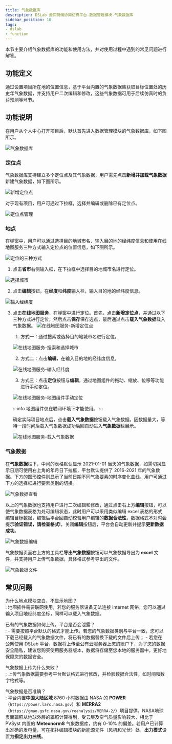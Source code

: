 ```yaml
---
title: 气象数据库
description: DSLab 源网荷储协同仿真平台-数据管理模块-气象数据库
sidebar_position: 10
tags:
- dslab
- function
---
```


本节主要介绍气象数据库的功能和使用方法，并对使用过程中遇到的常见问题进行解答。

## 功能定义

通过设置项目所在地的位置信息，基于平台内置的气象数据集获取目标位置处的历史年气象数据，并支持用户二次编辑和修改，这些气象数据可用于后续仿真时的负荷预测等环节。

## 功能说明

在用户从个人中心打开项目后，默认首先进入数据管理模块的气象数据库，如下图所示。

![气象数据库](./enter.png "气象数据库")

### 定位点

气象数据库支持建立多个定位点及其气象数据，用户需先点击**新增并加载气象数据**新建气象数据，如下图所示。

![新增定位点](./point_new.png "新增定位点")

对于现有项目，用户可通过下拉框，选择并编辑或删除已有定位点。

![定位点管理](./point_manage.png "定位点管理")

### 地点

在弹窗中，用户可以通过选择目的地城市名、输入目的地的经纬度信息和使用在线地图服务三种方式输入定位点的位置信息，如下图所示。

![定位的三种方式](./locatemethods.png "定位的三种方式")

1. 点击**省市**右侧输入框，在下拉框中选择目的地城市名进行定位。

![选择城市](./locate_city.png "选择城市")

2. 点击**编辑**按钮，在**经度**和**纬度**输入栏，输入目的地的经纬度信息。

![输入经纬度](./locate_longlat.png "输入经纬度")

3. 点击**在线地图服务**，在弹窗中进行定位。首先，点击**新增定位点**，并通过以下三种方式进行定位，然后点击**保存**保存选点，最后通过点击**载入气象数据**载入气象数据。
![在线地图服务-新增定位点](./locate_online_new.png "在线地图服务-新增定位点")

   1. 方式一：通过搜索或选择目的地城市名进行定位。

   ![在线地图服务-搜索和选择城市](./locate_online_method1.png "在线地图服务-搜索和选择城市")

   2. 方式二：点击**编辑**，在输入目的地的经纬度信息。

   ![在线地图服务-输入经纬度](./locate_online_method2.png "在线地图服务-输入经纬度")

   3. 方式三：点击**定位**按钮与**编辑**，通过地图组件的拖动、缩放、位移等功能进行手动定位。
      
   ![在线地图服务-地图组件手动定位](./locate_online_method3.png "在线地图服务-地图组件手动定位")

    :::info
    地图组件仅在联网环境下才能使用。
    :::

    确定实际项目地点后，点击**载入气象数据**按钮载入气象数据。因数据量大，等待一段时间后载入气象数据成功后回自动进入**气象数据**栏展示。
    
    ![在线地图服务-载入气象数据](./locate_online_load.png "在线地图服务-载入气象数据")

### 气象数据

在**气象数据**栏下，中间的表格默认显示 2021-01-01 当天的气象数据，如需切换显示日期可使用右上角的年月日下拉框，平台默认提供了 2016-2021 年的气象数据。下方的图形控件则显示了当前日期不同气象要素的时序变化曲线，用户可通过下方的选择框进行要素类别的切换。

![气象数据查看](./data_view.png "气象数据查看")

以上的气象数据也支持用户进行二次编辑和修改，通过点击右上方**编辑**按钮，可以使气象数据表格为处可编辑状态，此时用户可以采用类似编辑 excel 表格的形式编辑目标数据，编辑后平台回自动校验用户编辑的**数据合法性**，数据格式不对时会提示**验证错误，请检查格式!**，关闭**编辑**按钮后，平台会自动更新并提示**更新数据成功**。

![气象数据编辑](./edit.png "气象数据编辑")

气象数据页面右上方的工具栏**导出气象数据**按钮可以气象数据导出为 **excel** 文件，并支持用户上传气象数据，具体格式参考导出的文件。

![气象数据文件](./file.png "气象数据文件")

## 常见问题

为什么地点模块空白，不显示地图？  
:   地图插件需要联网使用，若您的服务器设备无法连接 Internet 网络，您可以通过输入项目地经纬度坐标，同样可以载入气象数据。

已有的气象数据如何上传，平台是否会泄露？  
:   - 需要按照平台默认的格式才能上传。若您的气象数据类别与平台一致，您可以下载已经载入的气象数据文件，将已有的数据替换下载的文件后上传；
    - 若您在公网使用 DSLab 平台，数据将上传至公有云服务器上您的账户下，为了您的数据安全隐私，建议您购买使用服务器版本，数据将存储至您本地的服务器中，更好地保障您的数据安全。

气象数据上传为什么失败？  
:   上传气象数据需要参考平台默认格式进行修改，并检验数据合法性，如时间和数字格式等。
   
气象数据是否准确？  
:   平台内置**中国大陆区域** 8760 小时数据由 NASA 的 **POWER**（`https://power.larc.nasa.gov`）和 **MERRA2**（`https://gmao.gsfc.nasa.gov/reanalysis/MERRA-2/`）项目提供，NASA地球表面辐照从地球外层的辐照计算得到，受云层及空气质量影响较大，相比于 PVSyst 内置的 **Meteonorm8** 气象数据库，约有 0-10% 的偏差。若用户已计算出准确的发电量，可在拓扑编辑模块的新能源元件（风机和光伏）处，**出力模式**设置为**指定出力曲线**。